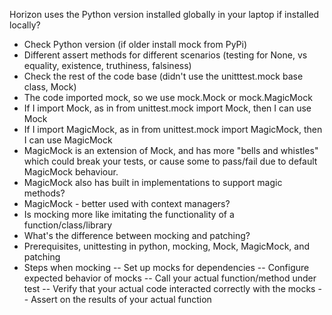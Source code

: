 Horizon uses the Python version installed globally in your laptop if installed locally?
- Check Python version (if older install mock from PyPi)
- Different assert methods for different scenarios (testing for None, vs equality, existence, truthiness, falsiness)
- Check the rest of the code base (didn't use the unitttest.mock base class, Mock)
- The code imported mock, so we use mock.Mock or mock.MagicMock
- If I import Mock, as in from unittest.mock import Mock, then I can use Mock
- If I import MagicMock, as in from unittest.mock import MagicMock, then I can use MagicMock
- MagicMock is an extension of Mock, and has more "bells and whistles" which could break your tests, or cause some to pass/fail due to default MagicMock behaviour.
- MagicMock also has built in implementations to support magic methods?
- MagicMock - better used with context managers?
- Is mocking more like imitating the functionality of a function/class/library
- What's the difference between mocking and patching?
- Prerequisites, unittesting in python, mocking, Mock, MagicMock, and patching
- Steps when mocking
-- Set up mocks for dependencies
-- Configure expected behavior of mocks
-- Call your actual function/method under test
-- Verify that your actual code interacted correctly with the mocks
-- Assert on the results of your actual function

